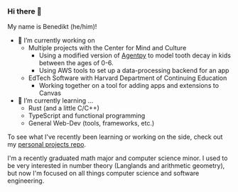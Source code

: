 ### Hi there 👋

My name is Benedikt (he/him)!

- 🔭 I’m currently working on
  - Multiple projects with the Center for Mind and Culture
    - Using a modified version of [Agentpy](https://github.com/JoelForamitti/agentpy) to model tooth decay in kids between the ages of 0-6.
    - Using AWS tools to set up a data-processing backend for an app
  - EdTech Software with Harvard Department of Continuing Education
    - Working together on a tool for adding apps and extensions to Canvas
- 🌱 I’m currently learning ...
  - Rust (and a little C/C++)
  - TypeScript and functional programming 
  - General Web-Dev (tools, frameworks, etc.)

To see what I've recently been learning or working on the side, check out my [personal projects repo](https://github.com/Benni-Math/personal_projects).

I'm a recently graduated math major and computer science minor. I used to be very interested in number theory (Langlands and arithmetic geometry), but now I'm focused on all things computer science and software engineering.

<!--
**Benni-Math/Benni-Math** is a ✨ _special_ ✨ repository because its `README.md` (this file) appears on your GitHub profile.

Here are some ideas to get you started:

- 👯 I’m looking to collaborate on ...
- 🤔 I’m looking for help with ...
- 💬 Ask me about ...
- 📫 How to reach me: ...
- 😄 Pronouns: ...
- ⚡ Fun fact: ...
-->
